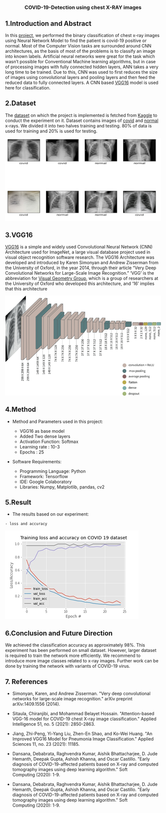 #          <h3 align="center">COVID-19-Detection using chest X-RAY images</h3>
##         1.Introduction and Abstract

In this [project](Covid_19.ipynb), we performed the binary classification of chest x-ray images using Neural Network Model to find the patient is covid-19 positive or normal. Most of the Computer Vision tasks are surrounded around CNN architectures, as the basis of most of the problems is to classify an image into known labels. Artificial neural networks were great for the task which wasn’t possible for Conventional Machine learning algorithms, but in case of processing images with fully connected hidden layers, ANN takes a very long time to be trained. Due to this, CNN was used to first reduces the size of images using convolutional layers and pooling layers and then feed the reduced data to fully connected layers. A CNN based [VGG16](covid19-vgg16.h5) model is used here for classification.


##        2.Dataset

The [dataset](DATASET) on which the project is implemented is fetched from [Kaggle](https://www.kaggle.com/) to conduct the experiment on it. Dataset contains images of [covid](DATASET/COVID) and [normal](DATASET/NORMAL) x-rays. We divided it into two halves training and testing. 80% of data is used for training and 20% is used for testing.

![Alt text](Image/image.png)



##         3.VGG16

[VGG16](https://www.mathworks.com/help/deeplearning/ref/vgg16.html) is a simple and widely used Convolutional Neural Network (CNN) Architecture used for ImageNet, a large visual database project used in visual object recognition software research. The VGG16 Architecture was developed and introduced by Karen Simonyan and Andrew Zisserman from the University of Oxford, in the year 2014, through their article “Very Deep Convolutional Networks for Large-Scale Image Recognition.” ‘VGG’ is the abbreviation for [Visual Geometry Group](https://www.robots.ox.ac.uk/~vgg/), which is a group of researchers at the University of Oxford who developed this architecture, and ‘16’ implies that this architecture 

![Alt text](Image/500760_1_En_7_Fig1_HTML.png)

##         4.Method

- Method and Parameters used in this project: 

    - VGG16 as base model
    - Added Two dense layers
    - Activation Function: Softmax 
    - Learning rate : 10-3
    - Epochs : 25

- Software Requirements:

    - Programming Language: Python
    - Framework: Tensorflow
    - IDE: Google Colaboratory
    - Libraries: Numpy, Matplotlib, pandas, cv2
 
##        5.Result

-    The results based on our experiment:   
    
    - loss and accuracy 

![Alt text](Image/result_plot.jpg)


##         6.Conclusion and Future Direction

We achieved the classification accuracy as approximately 98%. This experiment has been performed on small dataset. However, larger dataset is required to train the network more efficiently. We recommend to introduce more image classes related to x-ray images. Further work can be done by training the network with variants of COVID-19 virus.  



##         7. References

- Simonyan, Karen, and Andrew Zisserman. "Very deep convolutional networks for large-scale image recognition." arXiv preprint arXiv:1409.1556 (2014).

- Sitaula, Chiranjibi, and Mohammad Belayet Hossain. "Attention-based VGG-16 model for COVID-19 chest X-ray image classification." Applied Intelligence 51, no. 5 (2021): 2850-2863.

- Jiang, Zhi-Peng, Yi-Yang Liu, Zhen-En Shao, and Ko-Wei Huang. "An Improved VGG16 Model for Pneumonia Image Classification." Applied Sciences 11, no. 23 (2021): 11185.

- Dansana, Debabrata, Raghvendra Kumar, Aishik Bhattacharjee, D. Jude Hemanth, Deepak Gupta, Ashish Khanna, and Oscar Castillo. "Early diagnosis of COVID-19-affected patients based on X-ray and computed tomography images using deep learning algorithm." Soft Computing (2020): 1-9.

- Dansana, Debabrata, Raghvendra Kumar, Aishik Bhattacharjee, D. Jude Hemanth, Deepak Gupta, Ashish Khanna, and Oscar Castillo. "Early diagnosis of COVID-19-affected patients based on X-ray and computed tomography images using deep learning algorithm." Soft Computing (2020): 1-9.







